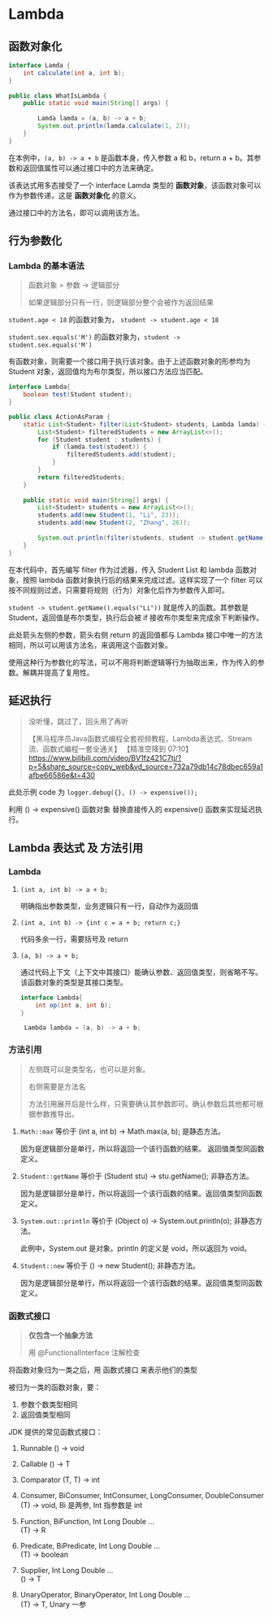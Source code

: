 # Lambda
## 函数对象化

```java
interface Lamda {  
    int calculate(int a, int b);  
}  
  
public class WhatIsLambda {  
    public static void main(String[] args) {  
  
        Lamda lamda = (a, b) -> a + b;  
        System.out.println(lamda.calculate(1, 2));  
    }  
}
```

在本例中，`(a, b) -> a + b` 是函数本身，传入参数 a 和 b，return a + b。其参数和返回值属性可以通过接口中的方法来确定。

该表达式用多态接受了一个 interface Lamda 类型的 **函数对象**，该函数对象可以作为参数传递，这是 **函数对象化** 的意义。

通过接口中的方法名，即可以调用该方法。

## 行为参数化

### Lambda 的基本语法

> 函数对象 = 参数 -> 逻辑部分
> 
> 如果逻辑部分只有一行，则逻辑部分整个会被作为返回结果

`student.age < 18` 的函数对象为， `student -> student.age < 18`

`student.sex.equals('M')` 的函数对象为，`student -> student.sex.equals('M')`

有函数对象，则需要一个接口用于执行该对象。由于上述函数对象的形参均为 Student 对象，返回值均为布尔类型，所以接口方法应当匹配。

```java
interface Lambda{
	boolean test(Student student);
}
```

```java
public class ActionAsParam {  
    static List<Student> filter(List<Student> students, Lambda lamda) {  
        List<Student> filteredStudents = new ArrayList<>();  
        for (Student student : students) {  
            if (lamda.test(student)) {  
                filteredStudents.add(student);  
            }  
        }  
        return filteredStudents;  
    }  
  
    public static void main(String[] args) {  
        List<Student> students = new ArrayList<>();  
        students.add(new Student(1, "Li", 23));  
        students.add(new Student(2, "Zhang", 26));  
  
        System.out.println(filter(students, student -> student.getName().equals("Li")));  
    }  
}
```

在本代码中，首先编写 filter 作为过滤器，传入 Student List 和 lambda 函数对象，按照 lambda 函数对象执行后的结果来完成过滤。这样实现了一个 filter 可以按不同规则过滤，只需要将规则（行为）对象化后作为参数传入即可。

`student -> student.getName().equals("Li"))` 就是传入的函数。其参数是 Student，返回值是布尔类型，执行后会被 if 接收布尔类型来完成余下判断操作。

此处箭头左侧的参数，箭头右侧 return 的返回值都与 Lambda 接口中唯一的方法相同，所以可以用该方法名，来调用这个函数对象。

使用这种行为参数化的写法，可以不用将判断逻辑等行为抽取出来，作为传入的参数。解耦并提高了复用性。

## 延迟执行

> 没听懂，跳过了，回头用了再听 
> 
> 【黑马程序员Java函数式编程全套视频教程，Lambda表达式、Stream流、函数式编程一套全通关】 【精准空降到 07:10】 https://www.bilibili.com/video/BV1fz421C7tj/?p=5&share_source=copy_web&vd_source=732a79db14c78dbec659a1afbe66586e&t=430

此处示例 code 为 `logger.debug({}, () -> expensive());`

利用 () -> expensive() 函数对象 替换直接传入的 expensive() 函数来实现延迟执行。

## Lambda 表达式 及 方法引用 

### Lambda

1. `(int a, int b) -> a + b;` 
   
   明确指出参数类型，业务逻辑只有一行，自动作为返回值
   
2. `(int a, int b) -> {int c = a + b; return c;}` 
   
   代码多余一行，需要括号及 return
   
3. `(a, b) -> a + b;` 
   
   通过代码上下文（上下文中其接口）能确认参数、返回值类型，则省略不写。该函数对象的类型是其接口类型。
   
   ```java
   interface Lambda{
	   int op(int a, int b);
   }

	Lambda lambda = (a, b) -> a + b;
	```

### 方法引用


> 左侧既可以是类型名，也可以是对象。
> 
> 右侧需要是方法名
> 
> 方法引用展开后是什么样，只需要确认其参数即可。确认参数后其他都可根据参数推导出。

1. `Math::max`  等价于 (int a, int b) -> Math.max(a, b); 是静态方法。
   
   因为是逻辑部分是单行，所以将返回一个该行函数的结果。 返回值类型同函数定义。
   
2. `Student::getName` 等价于 (Student stu) -> stu.getName(); 非静态方法。
   
   因为是逻辑部分是单行，所以将返回一个该行函数的结果。返回值类型同函数定义。
   
3. `System.out::println` 等价于 (Object o) -> System.out.println(o); 非静态方法。
   
   此例中，System.out 是对象。println 的定义是 void，所以返回为 void。

4. `Student::new` 等价于 () -> new Student(); 非静态方法。
   
   因为是逻辑部分是单行，所以将返回一个该行函数的结果。返回值类型同函数定义。
   
### 函数式接口

> **仅包含一个抽象方法**
> 
> 用 @FunctionalInterface 注解检查

将函数对象归为一类之后，用 函数式接口 来表示他们的类型

被归为一类的函数对象，要：

1. 参数个数类型相同
2. 返回值类型相同

JDK 提供的常见函数式接口：

 1. Runnable 
    () -> void
    
 2. Callable
    () -> T
    
 3. Comparator
    (T, T) -> int
    
 4. ﻿﻿﻿Consumer, BiConsumer, IntConsumer, LongConsumer, DoubleConsumer
    (T) -> void, Bi 是两参, Int 指参数是 int
    
 5. Function, BiFunction, Int Long Double ...  
    (T) -> R
    
 6. Predicate, BiPredicate, Int Long Double ...  
    (T) -> boolean
    
 7. Supplier, Int Long Double ...  
    () -> T
    
 8. UnaryOperator, BinaryOperator, Int Long Double ...  
    (T) -> T, Unary 一参